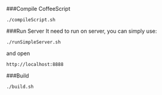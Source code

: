 ###Compile CoffeeScript

    ./compileScript.sh

###Run Server
It need to run on server, you can simply use:

    ./runSimpleServer.sh

and open

    http://localhost:8888

###Build

    ./build.sh
